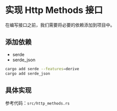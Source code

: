 # 实现 Http Methods 接口

在编写接口之前，我们需要将必要的依赖添加到项目中。

## 添加依赖

- serde
- serde_json

```bash
cargo add serde --features=derive
cargo add serde_json
```

## 具体实现

参考代码：`src/http_methods.rs`

